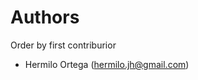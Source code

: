 # Authors

Order by first contriburior
- Hermilo Ortega ([hermilo.jh@gmail.com](hermilo.jh@gmail.com))